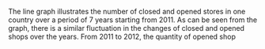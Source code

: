The line graph illustrates the number of closed and opened stores in one country over a period of 7 years starting from 2011. As can be seen from the graph, there is a similar fluctuation in the changes of closed and opened shops over the years. From 2011 to 2012, the quantity of opened shop
